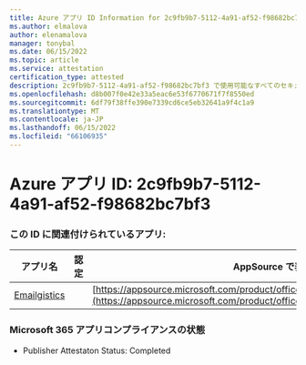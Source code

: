 ```yaml
---
title: Azure アプリ ID Information for 2c9fb9b7-5112-4a91-af52-f98682bc7bf3
ms.author: elmalova
author: elenamalova
manager: tonybal
ms.date: 06/15/2022
ms.topic: article
ms.service: attestation
certification_type: attested
description: 2c9fb9b7-5112-4a91-af52-f98682bc7bf3 で使用可能なすべてのセキュリティとコンプライアンス情報。
ms.openlocfilehash: d8b007f0e42e33a5eac6e53f6770671f7f8550ed
ms.sourcegitcommit: 6df79f38ffe390e7339cd6ce5eb32641a9f4c1a9
ms.translationtype: MT
ms.contentlocale: ja-JP
ms.lasthandoff: 06/15/2022
ms.locfileid: "66106935"
---
```

# <a name="azure-app-id-2c9fb9b7-5112-4a91-af52-f98682bc7bf3"></a>Azure アプリ ID: 2c9fb9b7-5112-4a91-af52-f98682bc7bf3


### <a name="apps-associated-with-this-id"></a>この ID に関連付けられているアプリ:
| **アプリ名** | **認定** | **AppSource で表示する** |
|--------------|---------------|-----------------------|
| [Emailgistics](../forward/emailgistics.emailgistics_shared_email.md) |  | [https://appsource.microsoft.com/product/office/emailgistics.emailgistics_shared_email](https://appsource.microsoft.com/product/office/emailgistics.emailgistics_shared_email) |

### <a name="microsoft-365-app-compliance-status"></a>Microsoft 365 アプリコンプライアンスの状態
- Publisher Attestaton Status: Completed
